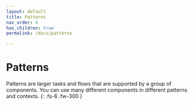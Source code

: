 ```yaml
---
layout: default
title: Patterns
nav_order: 4
has_children: true
permalink: /docs/patterns

---
```


# Patterns

Patterns are larger tasks and flows that are supported by a group of components. You can use many different components in different patterns and contexts.
{: .fs-6 .fw-300 }
